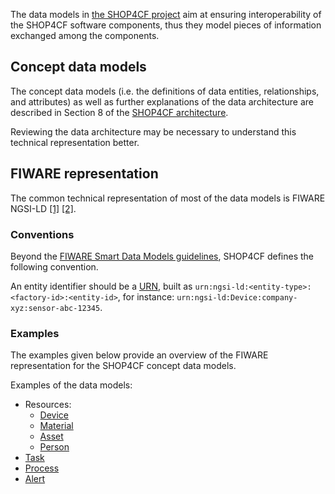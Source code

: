 The data models in [the SHOP4CF project](https://shop4cf.eu/) aim at ensuring interoperability of the SHOP4CF software components,
thus they model pieces of information exchanged among the components.

## Concept data models

The concept data models 
(i.e. the definitions of data entities, relationships, and attributes)
as well as further explanations of the data architecture
are described in Section 8 of the [SHOP4CF architecture](https://opencalls.shop4cf.eu/call/filePreview/55). 

Reviewing the data architecture may be necessary 
to understand this technical representation better.

## FIWARE representation

The common technical representation of most of the data models is 
FIWARE NGSI-LD
[[1]](https://fiware-datamodels.readthedocs.io/en/latest/ngsi-ld_howto/index.html)
[[2]](https://github.com/FIWARE/tutorials.Linked-Data).

### Conventions

Beyond the [FIWARE Smart Data Models guidelines](https://github.com/smart-data-models/data-models/blob/master/guidelines.md), 
SHOP4CF defines the following convention.

An entity identifier should be a [URN](https://en.wikipedia.org/wiki/Uniform_Resource_Name), 
built as `urn:ngsi-ld:<entity-type>:<factory-id>:<entity-id>`, 
for instance: `urn:ngsi-ld:Device:company-xyz:sensor-abc-12345`.

### Examples

The examples given below provide an overview 
of the FIWARE representation for the SHOP4CF concept data models.

Examples of the data models:

- Resources:
    - [Device](device.md)
    - [Material](material.md)
    - [Asset](asset.md)
    - [Person](person.md)
- [Task](task.md)
- [Process](process.md)
- [Alert](alert.md)
